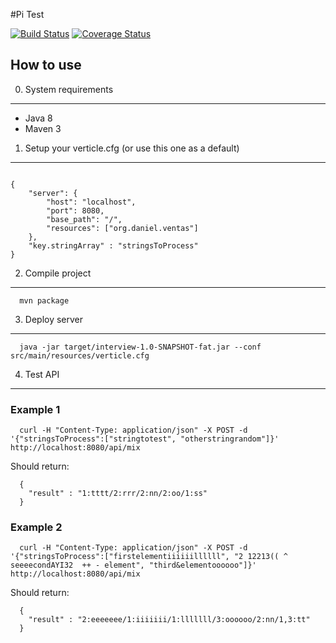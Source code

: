 #Pi Test

[![Build Status](https://travis-ci.org/DVentas/piTest.svg?branch=master)](https://travis-ci.org/DVentas/piTest)
[![Coverage Status](https://coveralls.io/repos/github/DVentas/piTest/badge.svg?branch=master)](https://coveralls.io/github/DVentas/piTest?branch=master)


How to use
----------

0. System requirements
------------------------------------------------------------

- Java 8
- Maven 3

1. Setup your verticle.cfg (or use this one as a default)
------------------------------------------------------------

```Text

{
    "server": {
        "host": "localhost",
        "port": 8080,
        "base_path": "/",
        "resources": ["org.daniel.ventas"]
    },
    "key.stringArray" : "stringsToProcess"
}

```

2. Compile project
------------------------------------------------------------

```Text
  mvn package
```

3. Deploy server
------------------------------------------------------------

```Text
  java -jar target/interview-1.0-SNAPSHOT-fat.jar --conf src/main/resources/verticle.cfg
```

4. Test API
------------------------------------------------------------
### Example 1

```Text
  curl -H "Content-Type: application/json" -X POST -d '{"stringsToProcess":["stringtotest", "otherstringrandom"]}' http://localhost:8080/api/mix
```

Should return:
```Text
  {
    "result" : "1:tttt/2:rrr/2:nn/2:oo/1:ss"
  }
```

### Example 2

```Text
  curl -H "Content-Type: application/json" -X POST -d '{"stringsToProcess":["firstelementiiiiiillllll", "2 12213(( ^ seeeecondAYI32  ++ - element", "third&elementoooooo"]}' http://localhost:8080/api/mix
```

Should return:
```Text
  {
    "result" : "2:eeeeeee/1:iiiiiii/1:lllllll/3:oooooo/2:nn/1,3:tt"
  }
```


